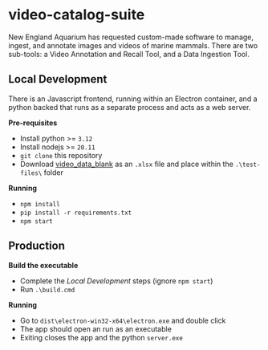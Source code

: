 # video-catalog-suite

New England Aquarium has requested custom-made software to manage, ingest, and annotate images and videos of marine mammals. There are two sub-tools: a Video Annotation and Recall Tool, and a Data Ingestion Tool.

## Local Development

There is an Javascript frontend, running within an Electron container, and a python backed that runs as a separate process and acts as a web server.

**Pre-requisites**

- Install python >= `3.12` 
- Install nodejs >= `20.11`
- `git clone` this repository
- Download [video_data_blank](https://docs.google.com/spreadsheets/d/1-H_4MKgTKCH0FXSmXvH-JL7M8vyCJkocljIGnYStL3s/edit?usp=sharing) as an `.xlsx` file and place within the `.\test-files\` folder

**Running**
- `npm install`
- `pip install -r requirements.txt`
- `npm start`

## Production

**Build the executable**

- Complete the *Local Development* steps (ignore `npm start`)
- Run `.\build.cmd`

**Running**

- Go to `dist\electron-win32-x64\electron.exe` and double click
- The app should open an run as an executable
- Exiting closes the app and the python `server.exe`
